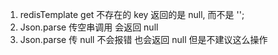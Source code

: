 1. redisTemplate get 不存在的 key 返回的是 null, 而不是 '';
2. Json.parse 传空串调用 会返回 null
3. Json.parse 传 null 不会报错 也会返回 null 但是不建议这么操作
